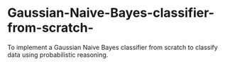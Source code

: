 # Gaussian-Naive-Bayes-classifier-from-scratch-
To implement a Gaussian Naive Bayes classifier from scratch to classify data using probabilistic reasoning.
